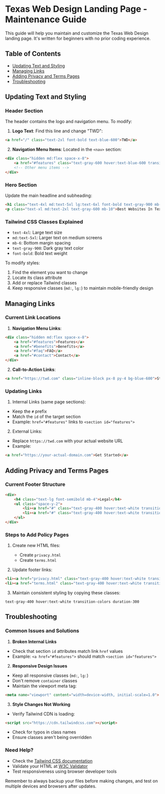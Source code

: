 # Texas Web Design Landing Page - Maintenance Guide

This guide will help you maintain and customize the Texas Web Design landing page. It's written for beginners with no prior coding experience.

## Table of Contents
- [Updating Text and Styling](#updating-text-and-styling)
- [Managing Links](#managing-links)
- [Adding Privacy and Terms Pages](#adding-privacy-and-terms-pages)
- [Troubleshooting](#troubleshooting)

## Updating Text and Styling

### Header Section
The header contains the logo and navigation menu. To modify:

1. **Logo Text**: Find this line and change "TWD":
```html
<a href="/" class="text-2xl font-bold text-blue-600">TWD</a>
```

2. **Navigation Menu Items**: Located in the `<nav>` section:
```html
<div class="hidden md:flex space-x-8">
    <a href="#features" class="text-gray-600 hover:text-blue-600 transition-colors duration-300">Features</a>
    <!-- Other menu items -->
</div>
```

### Hero Section
Update the main headline and subheading:
```html
<h1 class="text-4xl md:text-5xl lg:text-6xl font-bold text-gray-900 mb-6 leading-tight">Texas Web Design</h1>
<p class="text-xl md:text-2xl text-gray-600 mb-10">Best Websites In Texas</p>
```

### Tailwind CSS Classes Explained
- `text-4xl`: Large text size
- `md:text-5xl`: Larger text on medium screens
- `mb-6`: Bottom margin spacing
- `text-gray-900`: Dark gray text color
- `font-bold`: Bold text weight

To modify styles:
1. Find the element you want to change
2. Locate its class attribute
3. Add or replace Tailwind classes
4. Keep responsive classes (`md:`, `lg:`) to maintain mobile-friendly design

## Managing Links

### Current Link Locations

1. **Navigation Menu Links**:
```html
<div class="hidden md:flex space-x-8">
    <a href="#features">Features</a>
    <a href="#benefits">Benefits</a>
    <a href="#faq">FAQ</a>
    <a href="#contact">Contact</a>
</div>
```

2. **Call-to-Action Links**:
```html
<a href="https://twd.com" class="inline-block px-8 py-4 bg-blue-600">Start Your Project</a>
```

### Updating Links

1. Internal Links (same page sections):
- Keep the `#` prefix
- Match the `id` of the target section
- Example: `href="#features"` links to `<section id="features">`

2. External Links:
- Replace `https://twd.com` with your actual website URL
- Example:
```html
<a href="https://your-actual-domain.com">Get Started</a>
```

## Adding Privacy and Terms Pages

### Current Footer Structure
```html
<div>
    <h4 class="text-lg font-semibold mb-4">Legal</h4>
    <ul class="space-y-2">
        <li><a href="#" class="text-gray-400 hover:text-white transition-colors duration-300">Privacy Policy</a></li>
        <li><a href="#" class="text-gray-400 hover:text-white transition-colors duration-300">Terms of Service</a></li>
    </ul>
</div>
```

### Steps to Add Policy Pages

1. Create new HTML files:
   - Create `privacy.html`
   - Create `terms.html`

2. Update footer links:
```html
<li><a href="privacy.html" class="text-gray-400 hover:text-white transition-colors duration-300">Privacy Policy</a></li>
<li><a href="terms.html" class="text-gray-400 hover:text-white transition-colors duration-300">Terms of Service</a></li>
```

3. Maintain consistent styling by copying these classes:
```
text-gray-400 hover:text-white transition-colors duration-300
```

## Troubleshooting

### Common Issues and Solutions

1. **Broken Internal Links**
- Check that section `id` attributes match link `href` values
- Example: `<a href="#features">` should match `<section id="features">`

2. **Responsive Design Issues**
- Keep all responsive classes (`md:`, `lg:`)
- Don't remove `container` classes
- Maintain the viewport meta tag:
```html
<meta name="viewport" content="width=device-width, initial-scale=1.0">
```

3. **Style Changes Not Working**
- Verify Tailwind CDN is loading:
```html
<script src="https://cdn.tailwindcss.com"></script>
```
- Check for typos in class names
- Ensure classes aren't being overridden

### Need Help?
- Check the [Tailwind CSS documentation](https://tailwindcss.com/docs)
- Validate your HTML at [W3C Validator](https://validator.w3.org/)
- Test responsiveness using browser developer tools

Remember to always backup your files before making changes, and test on multiple devices and browsers after updates.